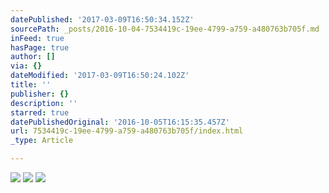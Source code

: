```yaml
---
datePublished: '2017-03-09T16:50:34.152Z'
sourcePath: _posts/2016-10-04-7534419c-19ee-4799-a759-a480763b705f.md
inFeed: true
hasPage: true
author: []
via: {}
dateModified: '2017-03-09T16:50:24.102Z'
title: ''
publisher: {}
description: ''
starred: true
datePublishedOriginal: '2016-10-05T16:15:35.457Z'
url: 7534419c-19ee-4799-a759-a480763b705f/index.html
_type: Article

---
```

![](https://the-grid-user-content.s3-us-west-2.amazonaws.com/4bdec6ef-2164-4ed0-997a-6257667484c2.jpg)
![](https://the-grid-user-content.s3-us-west-2.amazonaws.com/9e6960b8-41a0-4dfa-957d-8c5d78bbe6c9.jpg)
![](https://the-grid-user-content.s3-us-west-2.amazonaws.com/5e1e4ff5-024f-4580-915a-39699662c90d.jpg)